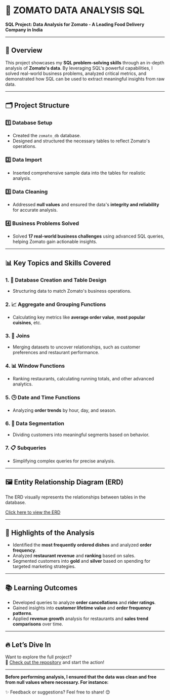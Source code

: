 

# 🍕 ZOMATO DATA ANALYSIS SQL  
**SQL Project: Data Analysis for Zomato - A Leading Food Delivery Company in India**  

---

## 📜 **Overview**  

This project showcases my **SQL problem-solving skills** through an in-depth analysis of **Zomato's data**. By leveraging SQL's powerful capabilities, I solved real-world business problems, analyzed critical metrics, and demonstrated how SQL can be used to extract meaningful insights from raw data.  

---

## 🗂️ **Project Structure**  

### 1️⃣ **Database Setup**  
-  Created the `zomato_db` database.  
-  Designed and structured the necessary tables to reflect Zomato's operations.  

### 2️⃣ **Data Import**  
-  Inserted comprehensive sample data into the tables for realistic analysis.  

### 3️⃣ **Data Cleaning**  
-  Addressed **null values** and ensured the data's **integrity and reliability** for accurate analysis.  

### 4️⃣ **Business Problems Solved**  
-  Solved **17 real-world business challenges** using advanced SQL queries, helping Zomato gain actionable insights.  

---

## 📊 **Key Topics and Skills Covered**  

### 1. 📂 **Database Creation and Table Design**  
   - Structuring data to match Zomato's business operations.  

### 2. 📈 **Aggregate and Grouping Functions**  
   - Calculating key metrics like **average order value**, **most popular cuisines**, etc.  

### 3. 🔗 **Joins**  
   - Merging datasets to uncover relationships, such as customer preferences and restaurant performance.  

### 4. 📊 **Window Functions**  
   - Ranking restaurants, calculating running totals, and other advanced analytics.  

### 5. 🕒 **Date and Time Functions**  
   - Analyzing **order trends** by hour, day, and season.  

### 6. 🎯 **Data Segmentation**  
   - Dividing customers into meaningful segments based on behavior.  

### 7. 📋 **Subqueries**  
   - Simplifying complex queries for precise analysis.  

---

## 🖼️ **Entity Relationship Diagram (ERD)**  

The ERD visually represents the relationships between tables in the database.  

 [Click here to view the ERD](https://github.com/Ritam333/ZOMATO_DATA_ANALYSIS_SQL/blob/main/ERD.png)  

---


## 🚀 **Highlights of the Analysis**  

-  Identified the **most frequently ordered dishes** and analyzed **order frequency**.  
-  Analyzed **restaurant revenue** and **ranking** based on sales.  
-  Segmented customers into **gold** and **silver** based on spending for targeted marketing strategies.  

---

## 📚 **Learning Outcomes**  

- Developed queries to analyze **order cancellations** and **rider ratings**.  
- Gained insights into **customer lifetime value** and **order frequency patterns**.  
- Applied **revenue growth** analysis for restaurants and **sales trend comparisons** over time.  

---

## 🔥 **Let’s Dive In**  

Want to explore the full project?  
📂 [Check out the repository](https://github.com/Ritam333/ZOMATO_DATA_ANALYSIS_SQL) and start the action!  

---  

**Before performing analysis, I ensured that the data was clean and free from null values where necessary. For instance:**


✨ Feedback or suggestions? Feel free to share! 😊  


